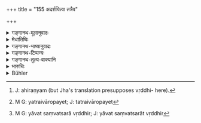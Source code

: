 +++
title = "155 अदर्शयित्वा तत्रैव"

+++

<details><summary>गङ्गानथ-मूलानुवादः</summary>

Not having brought forward the gold, he should renew the bond; and he should pay as much interest as may be possible.—(155)
</details>

<details><summary>मेधातिथिः</summary>

**अदर्शयित्वा हिरण्यम्**, अदत्वा निर्धनत्वाद् वृद्धिहिरण्यम्,[^३५९] **तत्रैव** पुनः करणं **परिवर्तयेत्** । साक्षिसमक्षम् एवं ब्रूयात् "एतावन् मुलम् अस्मै धारयामि, एतावती च वृद्धिः" इति । पत्रे चारोपयेत्[^३६०] । यावती संभवेद् वृद्धिर्[^३६१] इति तावद् व्याचक्षते । पुनः करणे वृद्धिसहितमूलीभूते लघीयसी वृद्धिः कर्तव्या, यावत्या वृद्ध्या नातिपीड्यते । या प्राग् आसीत् ततो न्यूनेत्य् अर्थः । 


[^३६१]:
     M G: yāvat saṃvatsarā vṛddhir; J: yāvat saṃvatsarāt vṛddhir


[^३६०]:
     M G: yatraivāropayet; J: tatraivāropayet


[^३५९]:
     J: ahiraṇyam (but Jha's translation presupposes vṛddhi- here).

यज्वासहायनारदानां[^३६२] तु मते काकिणीमात्रम् अपि शक्तः करणपरिवृत्तिकाले दापयितव्यः । येन साक्षिणः न श्रवणमात्रे[^३६३] साक्षित्वम्, ददाति[^३६४] तत्समक्षम् अधमर्णो ऽर्थसंबन्धो ऽपि प्रत्यक्षीभवति[^३६५] । यतः श्रवणात् स्रवणे[^३६६] च कृता भविष्यन्ति, तातश् चित्ते[^३६७] तिष्ठति धनं[^३६८] दशवर्षोपेक्षितम् इत्यादि विनश्वरं भविष्यति ॥ ८.१५५ ॥
</details>

<details><summary>गङ्गानथ-भाष्यानुवादः</summary>

‘*Not having brought forward*’—paid up—‘*the gold*,’—*i.e*., the amount of gold due as interest,—‘*he should renew the bond*’;—*i.e*., in the presence of witnesses he should make the declaration—‘I owe this man so much principal and so much interest,’—and should put this down in writing also; entering the amount of interest for one year;—so explain some people.

And in the new bond, when the principal along with accrued interest has been entered as the principal, the rate of interest stipulated should he very low; just such as may not become too much of a burden for the man; that is, it should be lower than the former rate.

Yajvan, Asahāya and Nārada hold that at the time of the renewal of the bond the debtor should be made to pay even a shell, if he is able to do so; so that the witnesses may not be witnesses to a mere verbal statement, but to the actual payment of even a small amount as interest; so that they actually see the money-transaction; and when they come to be examined,—which may be any time during ten years,—they may have their mind firm, on account of being able to recall what they had heard and also actually seen with their eyes.—(155)
</details>

<details><summary>गङ्गानथ-टिप्पन्यः</summary>

This verse is quoted in *Vivādaratnākara* (p. 73), which adds the following notes:—‘*adarśayitvā hiraṇyam*’, not bringing up the gold for payment,—not even a single pice,—and hence not paying even the interest, he should add the accrued interest to the original principal, and making this total the new principal, he should enter it in the new bond that he should write. Though the entire interest is actually due to be paid at the time, yet, if he is unable to pay the whole, he may pay just that much of it which he may be able to pay;—this is what is meant by the clause ‘*yāvatī sambhavet etc*.’

It is quoted in *Parāśaramādhava* (Vyavahāra, p. 194), which adds the following explanation:—‘*Hiraṇyam adarśayitvā*’,—not having paid the interest that has been earned,—he should have it included in that same bond;—in *Kṛtyakalpataru* (80a), which explains ‘*hiraṇyam adarśayitvā*’ as ‘not paying any part of the accrued interest to the Creditor,’ the meaning is that he should pay as much of the accrued interest as hew can, and then make out a fresh document;—and in *Vīramitrodaya* (Vyavahāra, 104a).
</details>

<details><summary>गङ्गानथ-तुल्य-वाक्यानि</summary>

**(verses 8.154-155)  
**

See Comparative notes for [Verse 8.154].
</details>

<details><summary>भारुचिः</summary>

अशक्तस्य काकिणिम् अपि दातुं सह वृद्ध्या पुनः क्रिया ॥ ८.१५४ ॥
</details>

<details><summary>Bühler</summary>

155	If he cannot pay the money (due as interest), he may insert it in the renewed (agreement); he must pay as much interest as may be due.
</details>
